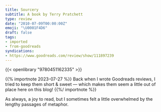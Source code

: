 ```yaml
---
title: Sourcery
subtitle: A book by Terry Pratchett
type: review
date: "2010-07-09T00:00:00Z"
emoji: "\U0001F4D6"
draft: false
tags:
- imported
- from-goodreads
syndications:
- https://www.goodreads.com/review/show/111897239
---
```


{{< openlibrary "9780451162335" >}}

{{% importnote 2023-07-27 %}}
Back when I wrote Goodreads reviews, I tried to keep them short & sweet — which makes them seem a little out of place here on this blog!
{{%/ importnote %}}

As always, a joy to read, but I sometimes felt a little overwhelmed by the lengthy passages of metaphor.
